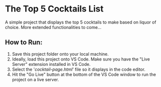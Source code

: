 # The Top 5 Cocktails List

A simple project that displays the top 5 cocktails to make based on liquor of choice. More extended functionalities to come...

## How to Run:

1. Save this project folder onto your local machine.
2. Ideally, load this project onto VS Code. Make sure you have the "Live Server" extension installed in VS Code.
3. Select the '_cocktail-page.html_' file so it displays in the code editor.
4. Hit the "Go Live" button at the bottom of the VS Code window to run the project on a live server.
